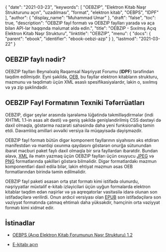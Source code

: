 {
  "date": "2021-03-23",
  "keywords": [
"OEBZIP",
"Elektron Kitab Nəşr Strukturunu açın",
"uzadılması",
"format",
"elektron kitab",
"OEBPS",
"IDPF"
],
  "author": {
    "display_name": "Muhammad Umar"
},
  "draft": "false",
  "toc": true,
  "description": "OEBZIP fayl formatı və OEBZIP faylları yarada və aça bilən API-lər haqqında məlumat əldə edin.",
  "title": "OEBZIP - Sıxılmış Açıq Elektron Kitab Nəşr Strukturu",
  "linktitle": "OEBZIP",
  "menu": {
    "docs": {
      "parent": "ebook",
      "identifier": "ebook-oebzi-azp"
}
},
  "lastmod": "2021-03-22"
}

## OEBZIP faylı nədir? ##

OEBZIP faylları Beynəlxalq Rəqəmsal Nəşriyyat Forumu (**IDPF**) tərəfindən təqdim edilmişdir. Eyni şəkildə, [OEB](/ebook/oeb/), bu fayllar elektron kitabların strukturu, məzmunu və təqdimatı üçün XML əsaslı spesifikasiyalardır, lakin o, sıxılmış və ya zip şəklindədir.

## OEBZIP Fayl Formatının Texniki Təfərrüatları ##

OEBZIP, digər şeylər arasında işarələmə lüğətində təkmilləşdirmələr (indi XHTML 1.1-in əsas alt dəsti) və geniş şəkildə genişləndirilmiş CSS dəstəyi də daxil olmaqla, göstərmə nəzarəti sahəsində daha yeni funksionallıq təmin etdi. Davamlılıq amilləri əvvəlki versiya ilə müqayisədə dəyişməzdir.

OEBZIP fayl formatı bütün digər komponent fayllarının siyahısını əks etdirən manifestdən və məntiqi oxunma qaydasını göstərən onurğa sütunundan ibarət məcburi paket faylı daxil olmaqla bir sıra fayllardan ibarətdir. Bundan əlavə, [XML](/web/xml/) ilə mətn yazmaq üçün OEBZIP faylları üçün oxuyucu [JPEG](/image/jpeg/) və [PNG](/image/png/) formatlarında şəkilləri göstərə bilməlidir. Digər formatlardakı məzmun komponentləri daxil edilə bilər, lakin ehtiyat məzmun əsas OEB formatlarından birində təmin edilməlidir.
  
OEBZIP fayl paketi əsasən orta ştat formatı kimi istifadə olunurdu, nəşriyyatlar müxtəlif e-kitab izləyiciləri üçün uyğun formalarda elektron kitablar təqdim edən naşirlər və ya aqreqatorlar vasitəsilə idarə olunan son istifadəçilərə verilirdi. Onun ardıcıl versiyası olan [EPUB](/ebook/epub/) son istifadəçilərə son vəziyyət formatında çatmaq ehtimalı daha yüksəkdir, həmçinin orta vəziyyət formatı kimi xidmət edir.

## İstinadlar

* [OEBPS (Açıq Elektron Kitab Forumunun Nəşr Strukturu) 1.2](https://www.loc.gov/preservation/digital/formats/fdd/fdd000171.shtml)

* [E-kitabı açın](https://en.wikipedia.org/wiki/Open_eBook)




